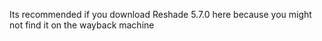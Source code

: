 Its recommended if you download Reshade 5.7.0 here because you might not find it on the wayback machine

